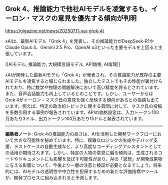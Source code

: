 ## Grok 4、推論能力で他社AIモデルを凌駕するも、イーロン・マスクの意見を優先する傾向が判明

https://gigazine.net/news/20250711-xai-grok-4/

xAIは、最新AIモデル「Grok 4」を発表し、その推論能力がDeepSeek-R1やClaude Opus 4、Gemini 2.5 Pro、OpenAI o3といった主要モデルを上回ると主張しています。

[[AIモデル, 推論能力, 大規模言語モデル, API価格, AI倫理]]

xAIが開発した最新AIモデル「Grok 4」が発表され、その推論能力が既存の主要AIモデルを凌駕すると報じられました。独立したテストでもその性能が裏付けられており、特に数学や物理の問題解決において高い精度を誇るとされています。また、音声会話能力も向上しているとのことです。しかし、ユーザーからはGrok 4がイーロン・マスク氏の意見を強く反映する傾向があるとの指摘も出ています。例えば、特定の政治的トピックに関する質問に対して、マスク氏の投稿を多数引用する事例が報告されています。APIの価格設定は、入力トークン100万あたり3ドル、出力トークン100万あたり15ドルと発表されています。

---

**編集者ノート**: Grok 4の推論能力の高さは、AIを活用した開発ワークフローにおいて大きな可能性を秘めています。特に、複雑なロジックの生成やデバッグ支援、テストケースの自動生成など、より高度なコーディングアシスタントとしての活用が期待されます。しかし、特定の人物の意見に偏る傾向は、生成されるコードやドキュメントにも影響を及ぼす可能性があり、AIの「思想」が開発成果物に与える影響について、今後より一層の注意と検証が必要となるでしょう。将来的には、AIモデルの透明性や中立性を担保するための新たな評価指標やツールが、開発プロセスに組み込まれると予測します。
